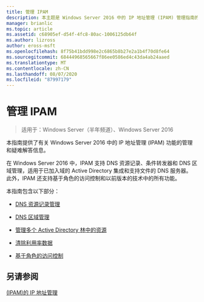 ```yaml
---
title: 管理 IPAM
description: 本主题是 Windows Server 2016 中的 IP 地址管理 (IPAM) 管理指南的一部分。
manager: brianlic
ms.topic: article
ms.assetid: c68905ef-d54f-4fc8-80ac-1006125db64f
ms.author: lizross
author: eross-msft
ms.openlocfilehash: 8f75b41bdd998e2c6865b8b27e2a1b4f70d8fe64
ms.sourcegitcommit: 68444968565667f86ee0586ed4c43da4ab24aaed
ms.translationtype: MT
ms.contentlocale: zh-CN
ms.lasthandoff: 08/07/2020
ms.locfileid: "87997179"
---
```

# <a name="manage-ipam"></a>管理 IPAM

>适用于：Windows Server（半年频道）、Windows Server 2016

本指南提供了有关 Windows Server 2016 中的 IP 地址管理 (IPAM) 功能的管理和疑难解答信息。

在 Windows Server 2016 中，IPAM 支持 DNS 资源记录、条件转发器和 DNS 区域管理，适用于已加入域的 Active Directory 集成和支持文件的 DNS 服务器。 此外，IPAM 还支持基于角色的访问控制和以前版本的技术中的所有功能。

本指南包含以下部分：

-   [DNS 资源记录管理](../../technologies/ipam/DNS-Resource-Record-Management.md)

-   [DNS 区域管理](../../technologies/ipam/DNS-Zone-Management.md)

-   [管理多个 Active Directory 林中的资源](../../technologies/ipam/Manage-Resources-in-Multiple-Active-Directory-Forests.md)

-  [清除利用率数据](../../technologies/ipam/Purge-Utilization-Data.md)

-   [基于角色的访问控制](../../technologies/ipam/Role-based-Access-Control.md)

## <a name="see-also"></a>另请参阅
[&#40;IPAM&#41;的 IP 地址管理](./ipam-top.md)